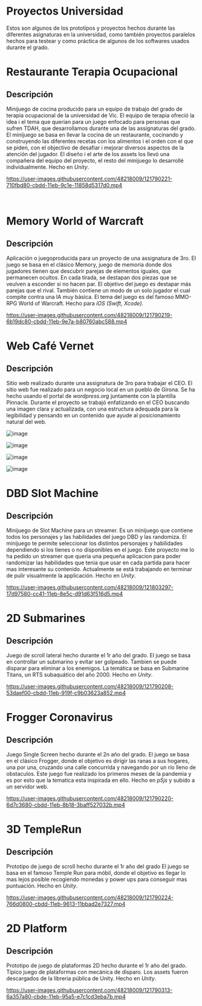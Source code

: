 # Proyectos Universidad

Estos son algunos de los prototipos y proyectos hechos durante las diferentes asignaturas en la universidad, como también proyectos paralelos hechos para testear y como práctica de algunos de los softwares usados durante el grado. 


# Restaurante Terapia Ocupacional

## Descripción

Minijuego de cocina producido para un equipo de trabajo del grado de terapia ocupacional de la universidad de Vic. El equipo de terapia ofreció la idea i el tema que querian para un juego enfocado para personas que sufren TDAH, que desarrollamos durante una de las assignaturas del grado.
El minijuego se basa en llevar la cocina de un restaurante, cocinando y construyendo las diferentes recetas con los alimentos i el orden con el que se piden, con el objectivo de desafiar i mejorar diversos aspectos de la atención del jugador.
El diseño i el arte de los assets los llevó una compañera del equipo del proyecto, el resto del minijuego lo desarrollé individualmente.
Hecho en *Unity*.

https://user-images.githubusercontent.com/48218009/121790221-710fbd80-cbdd-11eb-9c1e-11858d5317d0.mp4
 
 
<pre>

</pre>
# Memory World of Warcraft

## Descripción

Aplicación o juegoproducida para un proyecto de una assignatura de 3ro. 
El juego se basa en el clásico Memory, juego de memoria donde dos jugadores tienen que descubrir parejas de elementos iguales, que permanecen ocultos. En cada tirada, se destapan dos piezas que se veulven a esconder si no hacen par. El objetivo del juego es destapar más parejas que el rival. También contiene un modo de un solo jugador el cual compite contra una IA muy bàsica.
El tema del juego es del famoso MMO-RPG World of Warcraft.
Hecho para *iOS (Swift, Xcode)*.

https://user-images.githubusercontent.com/48218009/121790219-6b19dc80-cbdd-11eb-9e7a-b80760abc588.mp4


# Web Café Vernet

## Descripción

Sitio web realizado durante una assignatura de 3ro para trabajar el CEO. 
El sitio web fue realizado para un negocio local en un pueblo de Girona. Se ha hecho usando el portal de *wordpress.org* juntamente con la plantilla Pinnacle. Durante el proyecto se trabajó enfatizando en el CEO buscando una imagen clara y actualizada, con una estructura adequada para la legibilidad y pensando en un contenido que ayude al posicionamiento natural del web.


![image](https://user-images.githubusercontent.com/48218009/121790366-019acd80-cbdf-11eb-8a8a-9466845bb1d5.png)

![image](https://user-images.githubusercontent.com/48218009/121790367-06f81800-cbdf-11eb-8693-caf29db9bb3f.png)

![image](https://user-images.githubusercontent.com/48218009/121790372-0fe8e980-cbdf-11eb-8a85-b875722eebb4.png)

![image](https://user-images.githubusercontent.com/48218009/121790373-11b2ad00-cbdf-11eb-8898-e912bd09c7ac.png)





# DBD Slot Machine

## Descripción

Minijuego de Slot Machine para un streamer.
Es un minijuego que contiene todos los personajes y las habilidades del juego DBD y las randomiza. El minijuego te permite seleccionar los distintos personajes y habilidades dependiendo si los tienes o no disponibles en el juego. Este proyecto me lo ha pedido un streamer que queria una pequeña aplicacion para poder randomizar las habilidades que tenia que usar en cada partida para hacer mas interesante su contenido. Actualmente se está trabajando en terminar de pulir visualmente la applicación. Hecho en *Unity*. 


https://user-images.githubusercontent.com/48218009/121803297-17d97580-cc41-11eb-8e5c-d91d63f516d5.mp4





# 2D Submarines

## Descripción

Juego de scroll lateral hecho durante el 1r año del grado.
El juego se basa en controllar un submarino y evitar ser golpeado. Tambien se puede disparar para eliminar a los enemigos. La temática se basa en Submarine Titans, un RTS subaquático del año 2000. 
Hecho en *Unity*.
 
https://user-images.githubusercontent.com/48218009/121790208-53daef00-cbdd-11eb-919f-c9b03623a852.mp4





# Frogger Coronavirus

## Descripción
Juego Single Screen hecho durante el 2n año del grado.
El juego se basa en el clásico Frogger, donde el objetivo es dirigir las ranas a sus hogares, una por una, cruzando una calle concurrida y navegando por un río lleno de obstaculos.
Este juego fue realizado los primeros meses de la pandemia y es por esto que la tematica esta inspirada en ello.
Hecho en *p5js* y subido a un servidor web.

https://user-images.githubusercontent.com/48218009/121790220-6d7c3680-cbdd-11eb-8b18-3baff527032b.mp4





# 3D TempleRun

## Descripción

Prototipo de juego de scroll hecho durante el 1r año del grado
El juego se basa en el famoso Temple Run para móbil, donde el objetivo es llegar lo mas lejos posible recogiendo monedas y power ups para conseguir mas puntuación.
Hecho en *Unity*.

https://user-images.githubusercontent.com/48218009/121790224-766d0800-cbdd-11eb-9613-11bbad2e7327.mp4






# 2D Platform

## Descripción

Prototipo de juego de plataformas 2D hecho durante el 1r año del grado.
Típico juego de plataformas con mecánica de disparo. Los assets fueron descargados de la libreria pública de Unity.
Hecho en *Unity*.

https://user-images.githubusercontent.com/48218009/121790313-6a357a80-cbde-11eb-95a5-e7c1cd3eba7b.mp4





